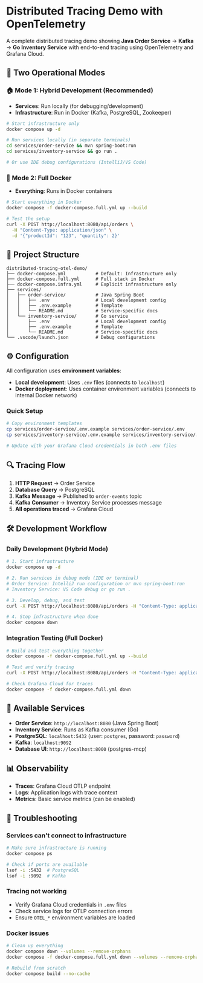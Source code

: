 # Distributed Tracing Demo with OpenTelemetry

A complete distributed tracing demo showing **Java Order Service** → **Kafka** → **Go Inventory Service** with end-to-end tracing using OpenTelemetry and Grafana Cloud.

## 🚀 **Two Operational Modes**

### 🏠 **Mode 1: Hybrid Development (Recommended)**
- **Services**: Run locally (for debugging/development)
- **Infrastructure**: Run in Docker (Kafka, PostgreSQL, Zookeeper)

```bash
# Start infrastructure only
docker compose up -d

# Run services locally (in separate terminals)
cd services/order-service && mvn spring-boot:run
cd services/inventory-service && go run .

# Or use IDE debug configurations (IntelliJ/VS Code)
```

### 🐳 **Mode 2: Full Docker**
- **Everything**: Runs in Docker containers

```bash
# Start everything in Docker
docker compose -f docker-compose.full.yml up --build

# Test the setup
curl -X POST http://localhost:8080/api/orders \
  -H "Content-Type: application/json" \
  -d '{"productId": "123", "quantity": 2}'
```

## 📁 **Project Structure**

```
distributed-tracing-otel-demo/
├── docker-compose.yml           # Default: Infrastructure only
├── docker-compose.full.yml      # Full stack in Docker  
├── docker-compose.infra.yml     # Explicit infrastructure only
├── services/
│   ├── order-service/           # Java Spring Boot
│   │   ├── .env                 # Local development config
│   │   ├── .env.example         # Template
│   │   └── README.md            # Service-specific docs
│   └── inventory-service/       # Go service
│       ├── .env                 # Local development config
│       ├── .env.example         # Template
│       └── README.md            # Service-specific docs
└── .vscode/launch.json          # Debug configurations
```

## ⚙️ **Configuration**

All configuration uses **environment variables**:

- **Local development**: Uses `.env` files (connects to `localhost`)
- **Docker deployment**: Uses container environment variables (connects to internal Docker network)

### Quick Setup

```bash
# Copy environment templates
cp services/order-service/.env.example services/order-service/.env
cp services/inventory-service/.env.example services/inventory-service/.env

# Update with your Grafana Cloud credentials in both .env files
```

## 🔍 **Tracing Flow**

1. **HTTP Request** → Order Service
2. **Database Query** → PostgreSQL  
3. **Kafka Message** → Published to `order-events` topic
4. **Kafka Consumer** → Inventory Service processes message
5. **All operations traced** → Grafana Cloud

## 🛠 **Development Workflow**

### Daily Development (Hybrid Mode)
```bash
# 1. Start infrastructure
docker compose up -d

# 2. Run services in debug mode (IDE or terminal)
# Order Service: IntelliJ run configuration or mvn spring-boot:run
# Inventory Service: VS Code debug or go run .

# 3. Develop, debug, and test
curl -X POST http://localhost:8080/api/orders -H "Content-Type: application/json" -d '{"productId": "123", "quantity": 2}'

# 4. Stop infrastructure when done
docker compose down
```

### Integration Testing (Full Docker)
```bash
# Build and test everything together
docker compose -f docker-compose.full.yml up --build

# Test and verify tracing
curl -X POST http://localhost:8080/api/orders -H "Content-Type: application/json" -d '{"productId": "123", "quantity": 2}'

# Check Grafana Cloud for traces
docker compose -f docker-compose.full.yml down
```

## 🎯 **Available Services**

- **Order Service**: `http://localhost:8080` (Java Spring Boot)
- **Inventory Service**: Runs as Kafka consumer (Go)
- **PostgreSQL**: `localhost:5432` (user: `postgres`, password: `password`)
- **Kafka**: `localhost:9092`
- **Database UI**: `http://localhost:8000` (postgres-mcp)

## 📊 **Observability**

- **Traces**: Grafana Cloud OTLP endpoint
- **Logs**: Application logs with trace context
- **Metrics**: Basic service metrics (can be enabled)

## 🚨 **Troubleshooting**

### Services can't connect to infrastructure
```bash
# Make sure infrastructure is running
docker compose ps

# Check if ports are available
lsof -i :5432  # PostgreSQL
lsof -i :9092  # Kafka
```

### Tracing not working
- Verify Grafana Cloud credentials in `.env` files
- Check service logs for OTLP connection errors
- Ensure `OTEL_*` environment variables are loaded

### Docker issues
```bash
# Clean up everything
docker compose down --volumes --remove-orphans
docker compose -f docker-compose.full.yml down --volumes --remove-orphans

# Rebuild from scratch
docker compose build --no-cache
```
